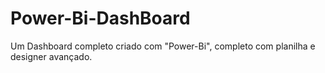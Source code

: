 # Power-Bi-DashBoard
Um Dashboard completo criado com "Power-Bi", completo com planilha e designer avançado.
